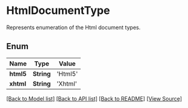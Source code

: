 # HtmlDocumentType
Represents enumeration of the Html document types.

## Enum
Name | Type | Value
------------ | ------------- | -------------
**html5** | **String** | 'Html5'
**xhtml** | **String** | 'Xhtml'

[[Back to Model list]](../README.md#documentation-for-models) [[Back to API list]](../README.md#documentation-for-api-endpoints) [[Back to README]](../README.md) [[View Source]](../AsposePdfCloud/Models/HtmlDocumentType.ts)

